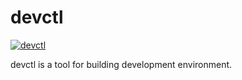 # devctl

[![devctl](https://github.com/Kaiser925/devctl/workflows/devctl/badge.svg)](https://github.com/Kaiser925/devctl/actions)

devctl is a tool for building development environment.

